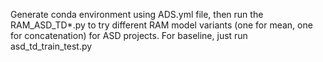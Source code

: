 
Generate conda environment using ADS.yml file, then run the RAM_ASD_TD*.py to try different RAM model variants (one for mean, one for concatenation) for ASD projects.
For baseline, just run asd_td_train_test.py
